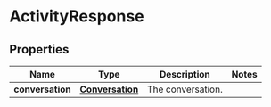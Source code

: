 
# ActivityResponse

## Properties
Name | Type | Description | Notes
------------ | ------------- | ------------- | -------------
**conversation** | [**Conversation**](Conversation.md) | The conversation. | 



